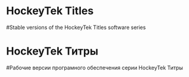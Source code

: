 # HockeyTek Titles
#Stable versions of the HockeyTek Titles software series

# HockeyTek Титры
#Рабочие версии програмного обеспечения серии HockeyTek Титры
